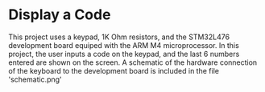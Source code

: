 # Display a Code
This project uses a keypad, 1K Ohm resistors, and the STM32L476 development board equiped with the ARM M4 microprocessor. In this project, the user inputs a code on the keypad, and the last 6 numbers entered are shown on the screen. A schematic of the hardware connection of the keyboard to the development board is included in the file 'schematic.png'
